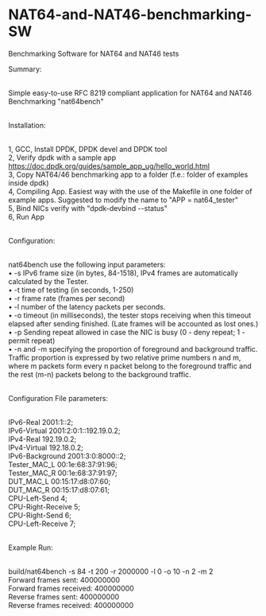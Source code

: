 # NAT64-and-NAT46-benchmarking-SW
Benchmarking Software for NAT64 and NAT46 tests


Summary:<br/><br/>

Simple easy-to-use RFC 8219 compliant application for NAT64 and NAT46 Benchmarking "nat64bench"<br/><br/>

Installation:<br/><br/>

1, GCC, Install DPDK, DPDK devel and DPDK tool<br/>
2, Verify dpdk with a sample app https://doc.dpdk.org/guides/sample_app_ug/hello_world.html<br/>
3, Copy NAT64/46 benchmarking app to a folder (f.e.: folder of examples inside dpdk) <br/>
4, Compiling App. Easiest way with the use of the Makefile in one folder of example apps. Suggested to modify the name to "APP = nat64_tester"<br/>
5, Bind NICs verify with "dpdk-devbind --status"<br/>
6, Run App<br/><br/>

Configuration:<br/><br/>

nat64bench use the following input
parameters:<br/>
• -s IPv6 frame size (in bytes, 84-1518), IPv4 frames are automatically calculated by the Tester.<br/>
• -t time of testing (in seconds, 1-250)<br/>
• -r frame rate (frames per second)<br/>
• -l number of the latency packets per seconds.<br/>
• -o timeout (in milliseconds), the tester stops receiving when this timeout elapsed after sending finished. (Late frames will be accounted as lost ones.)<br/>
• -p Sending repeat allowed in case the NIC is busy (0 - deny repeat; 1 - permit repeat)<br/>
• -n and -m specifying the proportion of foreground and background traffic. Traffic proportion is expressed by two relative prime numbers n and m, where m packets form every n packet belong to the foreground traffic and the rest (m-n) packets belong to the background traffic.<br/><br/>


Configuration File parameters:<br/><br/>

IPv6-Real 2001:1::2;<br/>
IPv6-Virtual 2001:2:0:1::192.19.0.2;<br/>
IPv4-Real 192.19.0.2;<br/>
IPv4-Virtual 192.18.0.2;<br/>
IPv6-Background 2001:3:0:8000::2;<br/>
Tester_MAC_L 00:1e:68:37:91:96;<br/>
Tester_MAC_R 00:1e:68:37:91:97;<br/>
DUT_MAC_L 00:15:17:d8:07:60;<br/>
DUT_MAC_R 00:15:17:d8:07:61;<br/>
CPU-Left-Send 4;<br/>
CPU-Right-Receive 5;<br/>
CPU-Right-Send 6;<br/>
CPU-Left-Receive 7;<br/><br/>



Example Run:<br/><br/>

build/nat64bench -s 84 -t 200 -r 2000000 -l 0 -o 10 -n 2 -m 2<br/>
Forward frames sent: 400000000<br/>
Forward frames received: 400000000<br/>
Reverse frames sent: 400000000<br/>
Reverse frames received: 400000000<br/>
